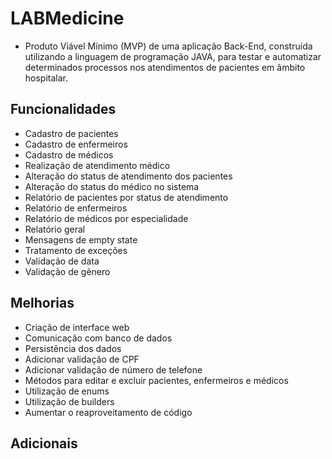 # LABMedicine
- Produto Viável Mínimo (MVP) de uma aplicação Back-End, construída utilizando a linguagem de programação JAVA, para testar e automatizar determinados processos nos atendimentos de pacientes em âmbito hospitalar.

## Funcionalidades
- Cadastro de pacientes
- Cadastro de enfermeiros
- Cadastro de médicos
- Realização de atendimento médico
- Alteração do status de atendimento dos pacientes
- Alteração do status do médico no sistema
- Relatório de pacientes por status de atendimento
- Relatório de enfermeiros
- Relatório de médicos por especialidade
- Relatório geral
- Mensagens de empty state
- Tratamento de exceções
- Validação de data
- Validação de gênero

## Melhorias
- Criação de interface web
- Comunicação com banco de dados
- Persistência dos dados
- Adicionar validação de CPF
- Adicionar validação de número de telefone
- Métodos para editar e excluir pacientes, enfermeiros e médicos
- Utilização de enums
- Utilização de builders
- Aumentar o reaproveitamento de código

## Adicionais




